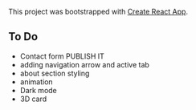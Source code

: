 This project was bootstrapped with [Create React App](https://github.com/facebook/create-react-app).


## To Do
- Contact form
PUBLISH IT
- adding navigation arrow and active tab
- about section styling
- animation
- Dark mode
- 3D card
